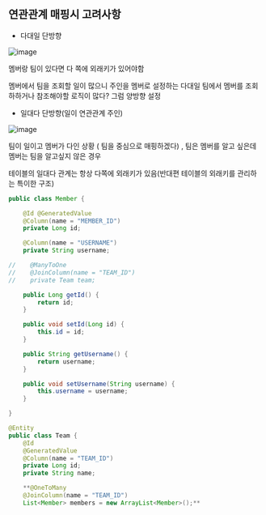 ## 연관관계 매핑시 고려사항

- 다대일 단방향

![image](https://user-images.githubusercontent.com/78454649/138589266-3568b7dc-f6a6-4f57-8959-3cfcd240a0d6.png)

멤버랑 팀이 있다면 다 쪽에 외래키가 있어야함


멤버에서 팀을 조회할 일이 많으니 주인을 멤버로 설정하는 다대일
팀에서 멤버를 조회하하거나 참조해야할 로직이 많다? 그럼 양방향 설정

- 일대다 단방향(일이 연관관계 주인)

![image](https://user-images.githubusercontent.com/78454649/138589852-bf3b81aa-4c7e-4be7-9385-228345ccfb3a.png)

팀이 일이고 멤버가 다인 상황 ( 팀을 중심으로 매핑하겠다) , 팀은 멤버를 알고 싶은데 멤버는 팀을 알고싶지 않은 경우

테이블의 일대다 관계는 항상 다쪽에 외래키가 있음(반대편 테이블의 외래키를 관리하는 특이한 구조)

```java
public class Member {

    @Id @GeneratedValue
    @Column(name = "MEMBER_ID")
    private Long id;

    @Column(name = "USERNAME")
    private String username;

//    @ManyToOne
//    @JoinColumn(name = "TEAM_ID")
//    private Team team;

    public Long getId() {
        return id;
    }

    public void setId(Long id) {
        this.id = id;
    }

    public String getUsername() {
        return username;
    }

    public void setUsername(String username) {
        this.username = username;
    }

}
```

```java
@Entity
public class Team {
    @Id
    @GeneratedValue
    @Column(name = "TEAM_ID")
    private Long id;
    private String name;

    **@OneToMany
    @JoinColumn(name = "TEAM_ID")
    List<Member> members = new ArrayList<Member>();**
```


